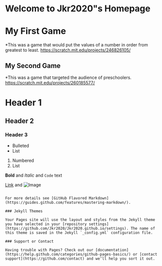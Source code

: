 # Welcome to Jkr2020"s Homepage


# My First Game
*This was a game that would put the values of a number in order from greatest to least.
https://scratch.mit.edu/projects/246826105/

## My Second Game
*This was a game that targeted the audience of preschoolers.
https://scratch.mit.edu/projects/260185577/


# Header 1
## Header 2
### Header 3

- Bulleted
- List

1. Numbered
2. List

**Bold** and _Italic_ and `Code` text

[Link](url) and ![Image](src)
```

For more details see [GitHub Flavored Markdown](https://guides.github.com/features/mastering-markdown/).

### Jekyll Themes

Your Pages site will use the layout and styles from the Jekyll theme you have selected in your [repository settings](https://github.com/Jkr2020/Jkr2020.github.io/settings). The name of this theme is saved in the Jekyll `_config.yml` configuration file.

### Support or Contact

Having trouble with Pages? Check out our [documentation](https://help.github.com/categories/github-pages-basics/) or [contact support](https://github.com/contact) and we’ll help you sort it out.
